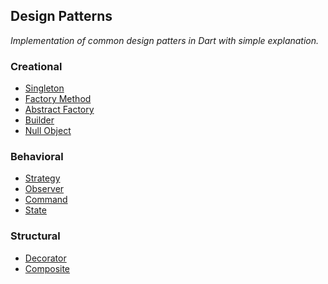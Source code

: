 Design Patterns
---------------
_Implementation of common design patters in Dart with simple explanation._

### Creational
* [Singleton](https://github.com/heda7/design_patterns/blob/master/creational/singleton.dart)
* [Factory Method](https://github.com/heda7/design_patterns/blob/master/creational/factory_method.dart)
* [Abstract Factory](https://github.com/heda7/design_patterns/tree/master/creational/abstract_factory)
* [Builder](https://github.com/heda7/design_patterns/tree/master/creational/builder)
* [Null Object](https://github.com/heda7/design_patterns/tree/master/creational/null_object)

### Behavioral
* [Strategy](https://github.com/heda7/design_patterns/tree/master/behavioral/strategy)
* [Observer](https://github.com/heda7/design_patterns/tree/master/behavioral/observer)
* [Command](https://github.com/heda7/design_patterns/tree/master/behavioral/command)
* [State](https://github.com/heda7/design_patterns/tree/master/behavioral/state)

### Structural
* [Decorator](https://github.com/heda7/design_patterns/tree/master/structural/decorator)
* [Composite](https://github.com/heda7/design_patterns/tree/master/structural/composite)
